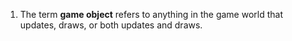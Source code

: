 1. The term **game object** refers to anything in the game world that updates, draws, or both updates and draws.